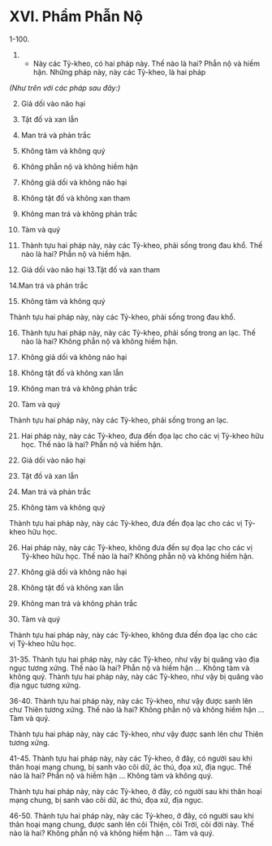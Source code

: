 # XVI. Phẩm Phẫn Nộ

1-100.

<!--pg-->
1. - Này các Tỷ-kheo, có hai pháp này. Thế nào là hai? Phẫn nộ và hiềm hận. Những pháp này, này các
Tỷ-kheo, là hai pháp

_(Như trên với các pháp sau đây:)_

<!--pg-->
2. Giả dối vào não hại

<!--pg-->
3. Tật đố và xan lẫn

<!--pg-->
4. Man trá và phản trắc

<!--pg-->
5. Không tàm và không quý

<!--pg-->
6. Không phẫn nộ và không hiềm hận

<!--pg-->
7. Không giả dối và không não hại

<!--pg-->
8. Không tật đố và không xan tham

<!--pg-->
9. Không man trá và không phản trắc

<!--pg-->
10. Tàm và quý

<!--pg-->
11. Thành tựu hai pháp này, này các Tỷ-kheo, phải sống trong đau khổ. Thế nào là hai? Phẫn nộ và hiềm
hận.

<!--pg-->
12. Giả dối vào não hại
13.Tật đố và xan tham

14.Man trá và phản trắc

<!--pg-->
15. Không tàm và không quý

Thành tựu hai pháp này, này các Tỷ-kheo, phải sống trong đau khổ.

<!--pg-->
16. Thành tựu hai pháp này, này các Tỷ-kheo, phải sống trong an lạc. Thế nào là hai? Không phẫn nộ và
không hiềm hận.

<!--pg-->
17. Không giả dối và không não hại

<!--pg-->
18. Không tật đố và không xan lẫn

<!--pg-->
19. Không man trá và không phản trắc

<!--pg-->
20. Tàm và quý

Thành tựu hai pháp này, này các Tỷ-kheo, phải sống trong an lạc.

<!--pg-->
21. Hai pháp này, này các Tỷ-kheo, đưa đến đọa lạc cho các vị Tỷ-kheo hữu học. Thế nào là hai? Phẫn
nộ và hiềm hận.

<!--pg-->
22. Giả dối vào não hại

<!--pg-->
23. Tật đố và xan lẫn

<!--pg-->
24. Man trá và phản trắc

<!--pg-->
25. Không tàm và không quý

Thành tựu hai pháp này, này các Tỷ-kheo, đưa đến đọa lạc cho các vị Tỷ-kheo hữu học.

<!--pg-->
26. Hai pháp này, này các Tỷ-kheo, không đưa đến sự đọa lạc cho các vị Tỷ-kheo hữu học. Thế nào là
hai? Không phẫn nộ và không hiềm hận.

<!--pg-->
27. Không giả dối và không não hại

<!--pg-->
28. Không tật đố và không xan lẫn

<!--pg-->
29. Không man trá và không phản trắc

<!--pg-->
30. Tàm và quý

Thành tựu hai pháp này, này các Tỷ-kheo, không đưa đến đọa lạc cho các vị Tỷ-kheo hữu học.

<!--pg-->
31-35. Thành tựu hai pháp này, này các Tỷ-kheo, như vậy bị quăng vào địa ngục tương xứng. Thế nào là
hai? Phẫn nộ và hiềm hận ... Không tàm và không quý.
Thành tựu hai pháp này, này các Tỷ-kheo, như vậy bị quăng vào địa ngục tương xứng.

<!--pg-->
36-40. Thành tựu hai pháp này, này các Tỷ-kheo, như vậy được sanh lên chư Thiên tương xứng. Thế
nào là hai? Không phẫn nộ và không hiềm hận ... Tàm và quý.

Thành tựu hai pháp này, này các Tỷ-kheo, như vậy được sanh lên chư Thiên tương xứng.

<!--pg-->
41-45. Thành tựu hai pháp này, này các Tỷ-kheo, ở đây, có người sau khi thân hoại mạng chung, bị sanh
vào cõi dữ, ác thú, đọa xứ, địa ngục. Thế nào là hai? Phẫn nộ và hiềm hận ... Không tàm và không quý.

Thành tựu hai pháp này, này các Tỷ-kheo, ở đây, có người sau khi thân hoại mạng chung, bị sanh vào
cõi dữ, ác thú, đọa xứ, địa ngục.

<!--pg-->
46-50. Thành tựu hai pháp này, này các Tỷ-kheo, ở đây, có người sau khi thân hoại mạng chung, được
sanh lên cõi Thiện, cõi Trời, cõi đời này. Thế nào là hai? Không phẫn nộ và không hiềm hận ... Tàm và
quý.


